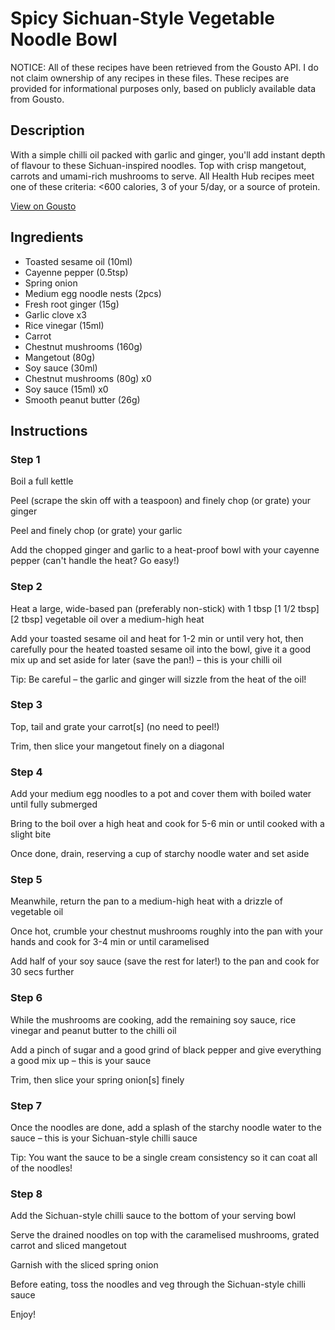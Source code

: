 # Spicy Sichuan-Style Vegetable Noodle Bowl 

NOTICE: All of these recipes have been retrieved from the Gousto API. I do not claim ownership of any recipes in these files. These recipes are provided for informational purposes only, based on publicly available data from Gousto.

## Description

With a simple chilli oil packed with garlic and ginger, you'll add instant depth of flavour to these Sichuan-inspired noodles. Top with crisp mangetout, carrots and umami-rich mushrooms to serve. All Health Hub recipes meet one of these criteria: <600 calories, 3 of your 5/day, or a source of protein.

[View on Gousto](https://www.gousto.co.uk/recipes/cookbook/spicy-sichuan-style-vegetable-noodles)

## Ingredients

- Toasted sesame oil (10ml)
- Cayenne pepper (0.5tsp)
- Spring onion
- Medium egg noodle nests (2pcs)
- Fresh root ginger (15g)
- Garlic clove x3
- Rice vinegar (15ml)
- Carrot
- Chestnut mushrooms (160g)
- Mangetout (80g)
- Soy sauce (30ml)
- Chestnut mushrooms (80g) x0
- Soy sauce (15ml) x0
- Smooth peanut butter (26g)

## Instructions


### Step 1

Boil a full kettle

Peel (scrape the skin off with a teaspoon) and finely chop (or grate) your ginger

Peel and finely chop (or grate) your garlic

Add the chopped ginger and garlic to a heat-proof bowl with your cayenne pepper (can't handle the heat? Go easy!)


### Step 2

Heat a large, wide-based pan (preferably non-stick) with 1 tbsp <span class="text-purple">[1 1/2 tbsp] </span><span class="text-danger">[2 tbsp] </span>vegetable oil over a medium-high heat

Add your toasted sesame oil and heat for 1-2 min or until very hot, then carefully pour the heated toasted sesame oil into the bowl, give it a good mix up and set aside for later (save the pan!) – this is your chilli oil

Tip: Be careful – the garlic and ginger will sizzle from the heat of the oil!


### Step 3

Top, tail and grate your carrot[s] (no need to peel!)

Trim, then slice your mangetout finely on a diagonal


### Step 4

Add your medium egg noodles to a pot and cover them with boiled water until fully submerged

Bring to the boil over a high heat and cook for 5-6 min or until cooked with a slight bite

Once done, drain, reserving a cup of starchy noodle water and set aside


### Step 5

Meanwhile, return the pan to a medium-high heat with a drizzle of vegetable oil

Once hot, crumble your chestnut mushrooms roughly into the pan with your hands and cook for 3-4 min or until caramelised

Add half of your soy sauce (save the rest for later!) to the pan and cook for 30 secs further


### Step 6

While the mushrooms are cooking, add the remaining soy sauce, rice vinegar and peanut butter to the chilli oil

Add a pinch of sugar and a good grind of black pepper and give everything a good mix up – this is your sauce

Trim, then slice your spring onion[s] finely


### Step 7

Once the noodles are done, add a splash of the starchy noodle water to the sauce – this is your Sichuan-style chilli sauce

Tip: You want the sauce to be a single cream consistency so it can coat all of the noodles!

### Step 8

Add the Sichuan-style chilli sauce to the bottom of your serving bowl

Serve the drained noodles on top with the caramelised mushrooms, grated carrot and sliced mangetout

Garnish with the sliced spring onion

Before eating, toss the noodles and veg through the Sichuan-style chilli sauce

Enjoy!

